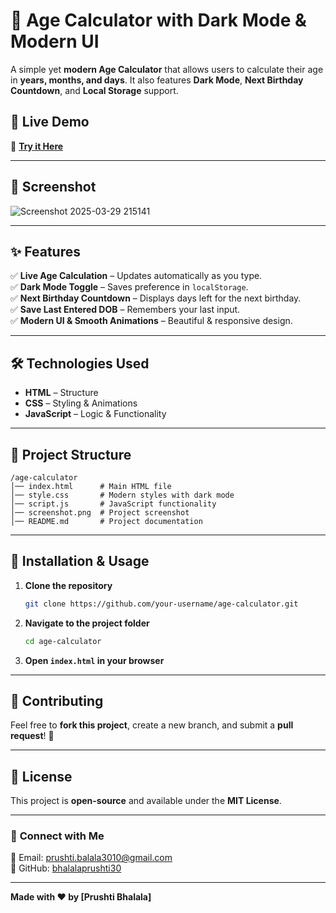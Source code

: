 # 🎂 Age Calculator with Dark Mode & Modern UI  

A simple yet **modern Age Calculator** that allows users to calculate their age in **years, months, and days**. It also features **Dark Mode**, **Next Birthday Countdown**, and **Local Storage** support.

## 🚀 Live Demo  
🔗 **[Try it Here](https://bhalalaprushti30.github.io/Age-Calculator/)**  

---

## 📸 Screenshot  
![Screenshot 2025-03-29 215141](https://github.com/user-attachments/assets/ef6cd717-2919-4ee1-869a-d3cadf335878)


---

## ✨ Features  
✅ **Live Age Calculation** – Updates automatically as you type.  
✅ **Dark Mode Toggle** – Saves preference in `localStorage`.  
✅ **Next Birthday Countdown** – Displays days left for the next birthday.  
✅ **Save Last Entered DOB** – Remembers your last input.  
✅ **Modern UI & Smooth Animations** – Beautiful & responsive design.  

---

## 🛠️ Technologies Used  
- **HTML** – Structure  
- **CSS** – Styling & Animations  
- **JavaScript** – Logic & Functionality  

---

## 📂 Project Structure  
```
/age-calculator
│── index.html      # Main HTML file
│── style.css       # Modern styles with dark mode
│── script.js       # JavaScript functionality
│── screenshot.png  # Project screenshot
│── README.md       # Project documentation
```

---

## 🔧 Installation & Usage  
1. **Clone the repository**  
   ```sh
   git clone https://github.com/your-username/age-calculator.git
   ```
2. **Navigate to the project folder**  
   ```sh
   cd age-calculator
   ```
3. **Open `index.html` in your browser**  

---

## 🌟 Contributing  
Feel free to **fork this project**, create a new branch, and submit a **pull request**! 🚀  

---

## 📜 License  
This project is **open-source** and available under the **MIT License**.  

---

### 🔗 **Connect with Me**  
📧 Email: [prushti.balala3010@gmail.com](prushti.balala3010@gmail.com)  
📂 GitHub: [bhalalaprushti30](https://github.com/bhalalaprushti30)  

---

**Made with ❤️ by [Prushti Bhalala]**  
